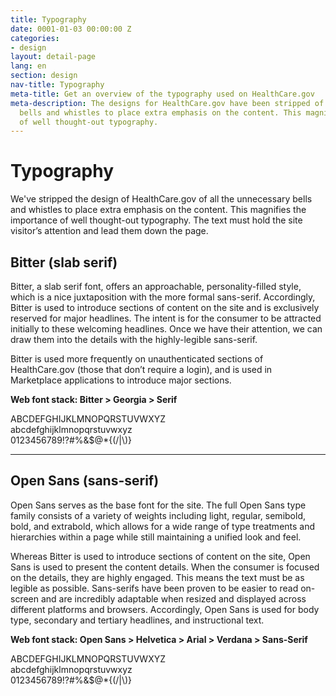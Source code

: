 ```yaml
---
title: Typography
date: 0001-01-03 00:00:00 Z
categories:
- design
layout: detail-page
lang: en
section: design
nav-title: Typography
meta-title: Get an overview of the typography used on HealthCare.gov
meta-description: The designs for HealthCare.gov have been stripped of all the unnecessary
  bells and whistles to place extra emphasis on the content. This magnifies the importance
  of well thought-out typography.
---
```


# Typography

<div class="intro">
We've stripped the design of HealthCare.gov of all the unnecessary bells and whistles to place extra emphasis on the content. This magnifies the importance of well thought-out typography. The text must hold the site visitor’s attention and lead them down the page.
</div>

<div class="hr"></div>

## Bitter (slab serif)

Bitter, a slab serif font, offers an approachable, personality-filled style, which is a nice juxtaposition with the more formal sans-serif. Accordingly, Bitter is used to introduce sections of content on the site and is exclusively reserved for major headlines. The intent is for the consumer to be attracted initially to these welcoming headlines. Once we have their attention, we can draw them into the details with the highly-legible sans-serif. 

Bitter is used more frequently on unauthenticated sections of HealthCare.gov (those that don’t require a login), and is used in Marketplace applications to introduce major sections. 

<strong>Web font stack: Bitter > Georgia > Serif</strong>

<div class="typography-bitter">ABCDEFGHIJKLMNOPQRSTUVWXYZ<br />
abcdefghijklmnopqrstuvwxyz<br />
0123456789!?#%&amp;$@*{(/|\)}</div>

<hr>

## Open Sans (sans-serif) 

Open Sans serves as the base font for the site. The full Open Sans type family consists of a variety of weights including light, regular, semibold, bold, and extrabold, which allows for a wide range of type treatments and hierarchies within a page while still maintaining a unified look and feel.

Whereas Bitter is used to introduce sections of content on the site, Open Sans is used to present the content details.  When the consumer is focused on the details, they are highly engaged. This means the text must be as legible as possible. Sans-serifs have been proven to be easier to read on-screen and are incredibly adaptable when resized and displayed across different platforms and browsers. Accordingly, Open Sans is used for body type, secondary and tertiary headlines, and instructional text.

<strong>Web font stack: Open Sans > Helvetica > Arial > Verdana > Sans-Serif</strong>

<div class="typography-open-sans">
ABCDEFGHIJKLMNOPQRSTUVWXYZ <br />
abcdefghijklmnopqrstuvwxyz<br /> 
0123456789!?#%&amp;$@*{(/|\)}</div>
